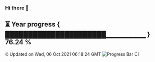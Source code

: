 ### Hi there 👋
⏳ Year progress { ██████████████████████▁▁▁▁▁▁▁▁ } 76.24 %
---
⏰ Updated on Wed, 06 Oct 2021 06:18:24 GMT
![Progress Bar CI](https://github.com/liununu/liununu/workflows/Progress%20Bar%20CI/badge.svg)
